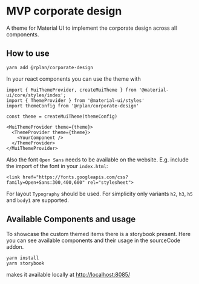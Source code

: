 # MVP corporate design
A theme for Material UI to implement the corporate design across all components.

## How to use
```
yarn add @rplan/corporate-design
```
In your react components you can use the theme with
```
import { MuiThemeProvider, createMuiTheme } from '@material-ui/core/styles/index';
import { ThemeProvider } from '@material-ui/styles'
import themeConfig from '@rplan/corporate-design'

const theme = createMuiTheme(themeConfig)

<MuiThemeProvider theme={theme}>
  <ThemeProvider theme={theme}>
    <YourComponent />
  </ThemeProvider>
</MuiThemeProvider>
```
Also the font `Open Sans` needs to be available on the website.
E.g. include the import of the font in your `index.html`:
```
<link href="https://fonts.googleapis.com/css?family=Open+Sans:300,400,600" rel="stylesheet">
```
For layout `Typography` should be used.
For simplicity only variants `h2`, `h3`, `h5` and `body1` are supported.

## Available Components and usage
To showcase the custom themed items there is a storybook present. Here you can see available components and their usage
in the sourceCode addon.
```
yarn install
yarn storybook
```
makes it available locally at [http://localhost:8085/](http://localhost:8085/)
